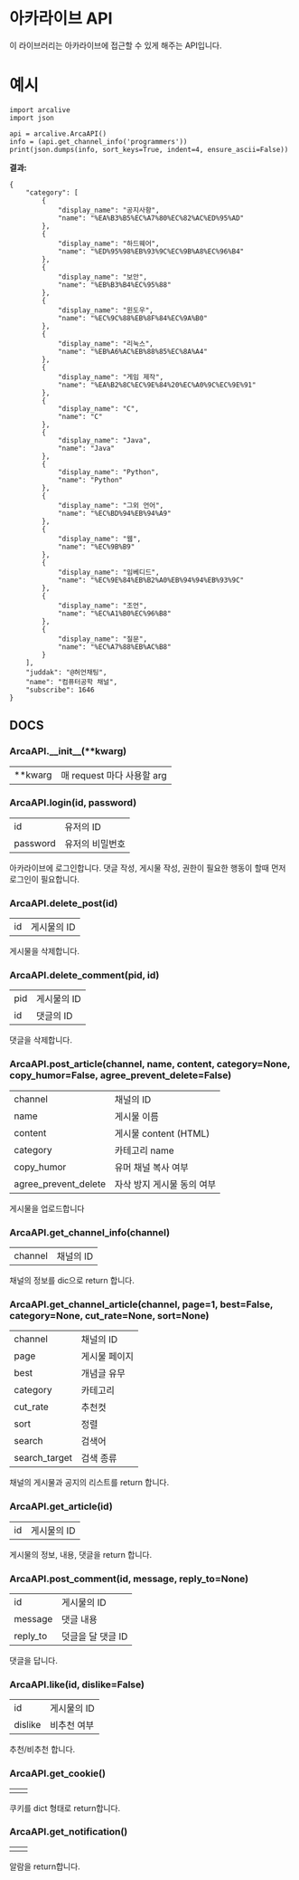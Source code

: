 ﻿# 아카라이브 API

이 라이브러리는 아카라이브에 접근할 수 있게 해주는 API입니다.


# 예시

    import arcalive
    import json
    
    api = arcalive.ArcaAPI()
    info = (api.get_channel_info('programmers'))
    print(json.dumps(info, sort_keys=True, indent=4, ensure_ascii=False))

**결과:**

    {
        "category": [
            {
                "display_name": "공지사항",
                "name": "%EA%B3%B5%EC%A7%80%EC%82%AC%ED%95%AD"
            },
            {
                "display_name": "하드웨어",
                "name": "%ED%95%98%EB%93%9C%EC%9B%A8%EC%96%B4"
            },
            {
                "display_name": "보안",
                "name": "%EB%B3%B4%EC%95%88"
            },
            {
                "display_name": "윈도우",
                "name": "%EC%9C%88%EB%8F%84%EC%9A%B0"
            },
            {
                "display_name": "리눅스",
                "name": "%EB%A6%AC%EB%88%85%EC%8A%A4"
            },
            {
                "display_name": "게임 제작",
                "name": "%EA%B2%8C%EC%9E%84%20%EC%A0%9C%EC%9E%91"
            },
            {
                "display_name": "C",
                "name": "C"
            },
            {
                "display_name": "Java",
                "name": "Java"
            },
            {
                "display_name": "Python",
                "name": "Python"
            },
            {
                "display_name": "그외 언어",
                "name": "%EC%BD%94%EB%94%A9"
            },
            {
                "display_name": "웹",
                "name": "%EC%9B%B9"
            },
            {
                "display_name": "임베디드",
                "name": "%EC%9E%84%EB%B2%A0%EB%94%94%EB%93%9C"
            },
            {
                "display_name": "조언",
                "name": "%EC%A1%B0%EC%96%B8"
            },
            {
                "display_name": "질문",
                "name": "%EC%A7%88%EB%AC%B8"
            }
        ],
        "juddak": "@허언채팅",
        "name": "컴퓨터공학 채널",
        "subscribe": 1646
    }



## DOCS

### ArcaAPI.\_\_init\_\_(**kwarg)

| | |
|--|--|
| **kwarg | 매 request 마다 사용할 arg |

### ArcaAPI.login(id, password)

| | |
|--|--|
| id | 유저의 ID |
| password | 유저의 비밀번호 |

아카라이브에 로그인합니다.
댓글 작성, 게시물 작성, 권한이 필요한 행동이 할때 먼저 로그인이 필요합니다.

### ArcaAPI.delete_post(id)

| | |
|--|--|
| id | 게시물의 ID |

게시물을 삭제합니다.

### ArcaAPI.delete_comment(pid, id)

| | |
|--|--|
| pid | 게시물의 ID |
| id | 댓글의 ID |

댓글을 삭제합니다.

### ArcaAPI.post_article(channel, name, content, category=None, copy_humor=False, agree_prevent_delete=False)

| | |
|--|--|
| channel | 채널의 ID |
| name | 게시물 이름 |
| content  | 게시물 content (HTML) |
| category | 카테고리 name |
| copy_humor | 유머 채널 복사 여부 |
| agree_prevent_delete | 자삭 방지 게시물 동의 여부 |

게시물을 업로드합니다

### ArcaAPI.get_channel_info(channel)

| | |
|--|--|
| channel | 채널의 ID |

채널의 정보를 dic으로 return 합니다.

### ArcaAPI.get_channel_article(channel, page=1, best=False, category=None, cut_rate=None, sort=None)

| | |
|--|--|
| channel | 채널의 ID |
| page | 게시물 페이지 |
| best | 개념글 유무 |
| category | 카테고리 |
| cut_rate | 추천컷 |
| sort | 정렬 |
| search | 검색어 |
| search_target | 검색 종류 |

채널의 게시물과 공지의 리스트를 return 합니다.

### ArcaAPI.get_article(id)
| | |
|--|--|
| id | 게시물의 ID |

게시물의 정보, 내용, 댓글을 return 합니다.

### ArcaAPI.post_comment(id, message, reply_to=None)
| | |
|--|--|
| id | 게시물의 ID |
| message | 댓글 내용 |
| reply_to | 덧글을 달 댓글 ID |

댓글을 답니다.

### ArcaAPI.like(id, dislike=False)
| | |
|--|--|
| id | 게시물의 ID |
| dislike | 비추천 여부 |~~~~

추천/비추천 합니다.

### ArcaAPI.get_cookie()
| | |
|--|--|
| | |

쿠키를 dict 형태로 return합니다.

### ArcaAPI.get_notification()
| | |
|--|--|
| | |

알람을 return합니다.